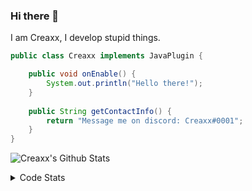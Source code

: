 ### Hi there 👋

I am Creaxx, I develop stupid things. 

```java
public class Creaxx implements JavaPlugin {

    public void onEnable() {
        System.out.println("Hello there!");
    }
    
    public String getContactInfo() {
        return "Message me on discord: Creaxx#0001";
    }
}
```

![Creaxx's Github Stats](https://github-readme-stats.vercel.app/api?username=CreaxxOG&show_icons=true&theme=dark&count_private=true)

<details>
  <summary>Code Stats</summary>

<!--START_SECTION:waka-->
![Code Time](http://img.shields.io/badge/Code%20Time-1%2C024%20hrs-blue)

![Lines of code](https://img.shields.io/badge/From%20Hello%20World%20I%27ve%20Written-170%20lines%20of%20code-blue)

**🐱 My GitHub Data** 

> 🏆 879 Contributions in the Year 2022
 > 
> 📦 66.1 kB Used in GitHub's Storage 
 > 
> 🚫 Not Opted to Hire
 > 
> 📜 4 Public Repositories 
 > 
> 🔑 2 Private Repositories  
 > 
**I'm an Early 🐤** 

```text
🌞 Morning    40 commits     █░░░░░░░░░░░░░░░░░░░░░░░░   6.84% 
🌆 Daytime    288 commits    ████████████░░░░░░░░░░░░░   49.23% 
🌃 Evening    244 commits    ██████████░░░░░░░░░░░░░░░   41.71% 
🌙 Night      13 commits     ░░░░░░░░░░░░░░░░░░░░░░░░░   2.22%

```
📅 **I'm Most Productive on Saturday** 

```text
Monday       52 commits     ██░░░░░░░░░░░░░░░░░░░░░░░   8.89% 
Tuesday      60 commits     ██░░░░░░░░░░░░░░░░░░░░░░░   10.26% 
Wednesday    80 commits     ███░░░░░░░░░░░░░░░░░░░░░░   13.68% 
Thursday     86 commits     ███░░░░░░░░░░░░░░░░░░░░░░   14.7% 
Friday       51 commits     ██░░░░░░░░░░░░░░░░░░░░░░░   8.72% 
Saturday     169 commits    ███████░░░░░░░░░░░░░░░░░░   28.89% 
Sunday       87 commits     ███░░░░░░░░░░░░░░░░░░░░░░   14.87%

```


📊 **This Week I Spent My Time On** 

```text
💬 Programming Languages: 
Java                     10 hrs 3 mins       ████████████████████████░   97.88% 
Kotlin                   9 mins              ░░░░░░░░░░░░░░░░░░░░░░░░░   1.47% 
YAML                     2 mins              ░░░░░░░░░░░░░░░░░░░░░░░░░   0.41% 
Gradle                   1 min               ░░░░░░░░░░░░░░░░░░░░░░░░░   0.17% 
Groovy                   0 secs              ░░░░░░░░░░░░░░░░░░░░░░░░░   0.05%

🔥 Editors: 
IntelliJ                 10 hrs 16 mins      █████████████████████████   100.0%

```

**I Mostly Code in Java** 

```text
Java                     6 repos             ███████████████░░░░░░░░░░   60.0% 
Kotlin                   3 repos             ███████░░░░░░░░░░░░░░░░░░   30.0% 
EJS                      1 repo              ██░░░░░░░░░░░░░░░░░░░░░░░   10.0%

```



 Last Updated on 15/12/2022 12:39:01 UTC
<!--END_SECTION:waka-->
</details>
